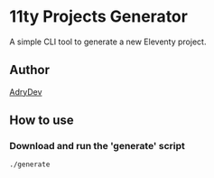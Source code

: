 # 11ty Projects Generator

A simple CLI tool to generate a new Eleventy project.

## Author

[AdryDev](https://adrydev-portoflio.netlify.app/)

## How to use

### Download and run the 'generate' script
```bash
./generate
```

